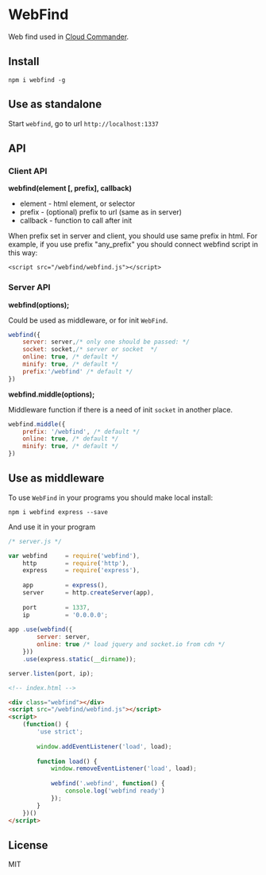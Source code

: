 WebFind
=======

Web find used in [Cloud Commander](http://cloudcmd.io).

## Install

`npm i webfind -g`

## Use as standalone

Start `webfind`, go to url `http://localhost:1337`

## API

### Client API

**webfind(element [, prefix], callback)**

- element   - html element, or selector
- prefix    - (optional) prefix to url (same as in server)
- callback  - function to call after init

When prefix set in server and client, you should use same prefix in html.
For example, if you use prefix "any_prefix" you should connect
webfind script in this way:

`<script src="/webfind/webfind.js"></script>`


### Server API

**webfind(options);**

Could be used as middleware, or for init `WebFind`.

```js
webfind({
    server: server,/* only one should be passed: */
    socket: socket,/* server or socket  */
    online: true, /* default */
    minify: true, /* default */
    prefix:'/webfind' /* default */
})
```

**webfind.middle(options);**

Middleware function if there is a need of init `socket` in another place.

```js
webfind.middle({
    prefix: '/webfind', /* default */
    online: true, /* default */
    minify: true, /* default */
})
```

## Use as middleware

To use `WebFind` in your programs you should make local install:

`npm i webfind express --save`

And use it in your program

```js
/* server.js */

var webfind     = require('webfind'),
    http        = require('http'),
    express     = require('express'),
    
    app         = express(),
    server      = http.createServer(app),
    
    port        = 1337,
    ip          = '0.0.0.0';
    
app .use(webfind({
        server: server,
        online: true /* load jquery and socket.io from cdn */
    }))
    .use(express.static(__dirname));

server.listen(port, ip);
```

```html
<!-- index.html -->

<div class="webfind"></div>
<script src="/webfind/webfind.js"></script>
<script>
    (function() {
        'use strict';
        
        window.addEventListener('load', load);
        
        function load() {
            window.removeEventListener('load', load);
            
            webfind('.webfind', function() {
                console.log('webfind ready')
            });
        }
    })()
</script>
```

## License

MIT